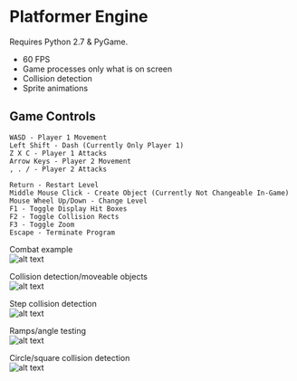 # Platformer Engine

Requires Python 2.7 & PyGame.  
  
- 60 FPS
- Game processes only what is on screen
- Collision detection
- Sprite animations
  
## Game Controls  
```
WASD - Player 1 Movement  
Left Shift - Dash (Currently Only Player 1)  
Z X C - Player 1 Attacks  
Arrow Keys - Player 2 Movement  
, . / - Player 2 Attacks  

Return - Restart Level  
Middle Mouse Click - Create Object (Currently Not Changeable In-Game)  
Mouse Wheel Up/Down - Change Level  
F1 - Toggle Display Hit Boxes  
F2 - Toggle Collision Rects  
F3 - Toggle Zoom  
Escape - Terminate Program  
```

Combat example  
![alt text](https://github.com/rstotler/gifs/blob/main/Platformer-Combat1.gif)  
  
Collision detection/moveable objects  
![alt text](https://github.com/rstotler/gifs/blob/main/Platformer-MoveableObjects.gif)  
  
Step collision detection  
![alt text](https://github.com/rstotler/gifs/blob/main/Platformer-Steps.gif)  
  
Ramps/angle testing  
![alt text](https://github.com/rstotler/gifs/blob/main/Platformer-Ramps.gif)  
  
Circle/square collision detection  
![alt text](https://github.com/rstotler/gifs/blob/main/Platformer-CircleCollision.gif)  
